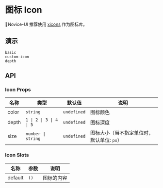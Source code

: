 # 图标 Icon

Novice-UI 推荐使用 [xicons](https://www.xicons.org) 作为图标库。

## 演示

```demo
basic
custom-icon
depth
```

## API

### Icon Props

| 名称 | 类型 | 默认值 | 说明 |
| --- | --- | --- | --- |
| color | `string` | `undefined` | 图标颜色 |
| depth | `1 \| 2 \| 3 \| 4 \| 5` | `undefined` | 图标深度 |
| size | `number \| string` | `undefined` | 图标大小（当不指定单位时，默认单位: `px`） |

### Icon Slots

| 名称    | 参数 | 说明       |
| ------- | ---- | ---------- |
| default | `()` | 图标的内容 |

<!-- icons -->
